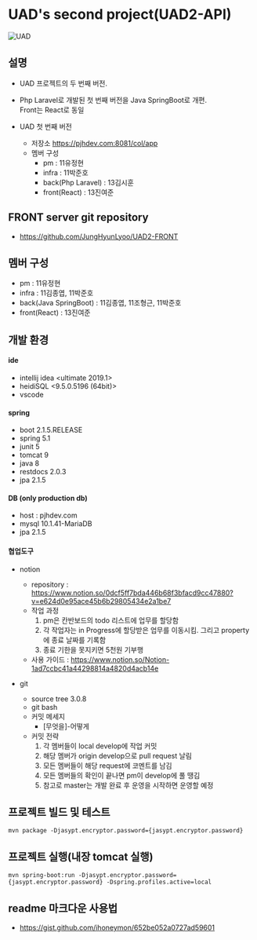 UAD's second project(UAD2-API)
====
![UAD](https://user-images.githubusercontent.com/47667821/64473706-fb272880-d1a4-11e9-88a8-9fbfbb133038.png)

설명
----
- UAD 프로젝트의 두 번째 버전.
 
- Php Laravel로 개발된 첫 번째 버전을 Java SpringBoot로 개편. 
<br>Front는 React로 동일
    
- UAD 첫 번째 버전    
    - 저장소
        https://pjhdev.com:8081/col/app
    - 멤버 구성 
        - pm : 11유정현
        - infra : 11박준호 
        - back(Php Laravel) : 13김시훈
        - front(React) : 13진여준

FRONT server git repository
----
- https://github.com/JungHyunLyoo/UAD2-FRONT


멤버 구성
----
- pm : 11유정현
- infra : 11김종엽, 11박준호 
- back(Java SpringBoot) : 11김종엽, 11조형근, 11박준호
- front(React) : 13진여준

개발 환경
----
#### ide
- intellij idea <ultimate 2019.1>
- heidiSQL <9.5.0.5196 (64bit)>
- vscode
#### spring
- boot 2.1.5.RELEASE
- spring 5.1
- junit 5
- tomcat 9
- java 8
- restdocs 2.0.3
- jpa 2.1.5
#### DB (only production db)
- host : pjhdev.com
- mysql 10.1.41-MariaDB
- jpa 2.1.5
#### 협업도구
- notion
    - repository : https://www.notion.so/0dcf5ff7bda446b68f3bfacd9cc47880?v=e624d0e95ace45b6b29805434e2a1be7
    - 작업 과정
        1. pm은 칸반보드의 todo 리스트에 업무를 할당함
        2. 각 작업자는 in Progress에 할당받은 업무를 이동시킴. 그리고 property에 종료 날짜를 기록함
        3. 종료 기한을 못지키면 5천원 기부행
    - 사용 가이드 : https://www.notion.so/Notion-1ad7ccbc41a44298814a4820d4acb14e
    
- git
    - source tree 3.0.8
    - git bash
    - 커밋 메세지
        - [무엇을]-어떻게
    - 커밋 전략
        1. 각 멤버들이 local develop에 작업 커밋
        2. 해당 멤버가 origin develop으로 pull request 날림
        3. 모든 멤버들이 해당 request에 코멘트를 남김
        4. 모든 멤버들의 확인이 끝나면 pm이 develop에 풀 땡김
        5. 참고로 master는 개발 완료 후 운영을 시작하면 운영할 예정
                    
프로젝트 빌드 및 테스트
----
    mvn package -Djasypt.encryptor.password={jasypt.encryptor.password}
                    
프로젝트 실행(내장 tomcat 실행)
----
    mvn spring-boot:run -Djasypt.encryptor.password={jasypt.encryptor.password} -Dspring.profiles.active=local
 
readme 마크다운 사용법
----
- https://gist.github.com/ihoneymon/652be052a0727ad59601
